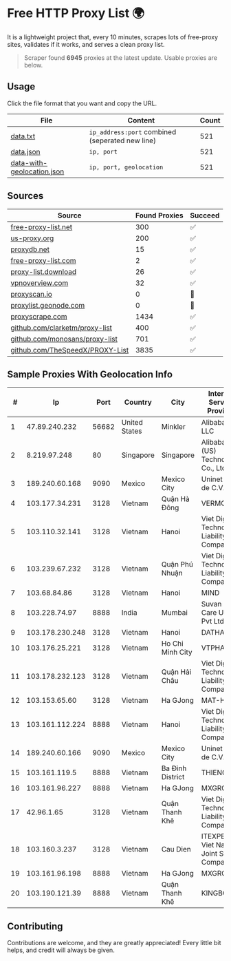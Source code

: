 
# Free HTTP Proxy List 🌍

It is a lightweight project that, every 10 minutes, scrapes lots of free-proxy sites, validates if it works, and serves a clean proxy list.


> Scraper found **6945** proxies at the latest update. Usable proxies are below.

## Usage

Click the file format that you want and copy the URL.


|File|Content|Count|
|----|-------|-----|
|[data.txt](https://raw.githubusercontent.com/themiralay/Proxy-List-World/master/data.txt)|`ip_address:port` combined (seperated new line)|521|
|[data.json](https://raw.githubusercontent.com/themiralay/Proxy-List-World/master/data.json)|`ip, port`|521|
|[data-with-geolocation.json](https://raw.githubusercontent.com/themiralay/Proxy-List-World/master/data-with-geolocation.json)|`ip, port, geolocation`|521|

## Sources

|Source|Found Proxies|Succeed|
|------|-------------|-------|
|[free-proxy-list.net](https://free-proxy-list.net)|300|✅|
|[us-proxy.org](https://www.us-proxy.org)|200|✅|
|[proxydb.net](http://proxydb.net)|15|✅|
|[free-proxy-list.com](https://free-proxy-list.com/?page=&port=&type%5B%5D=http&type%5B%5D=https&up_time=0&search=Search)|2|✅|
|[proxy-list.download](https://www.proxy-list.download/HTTP)|26|✅|
|[vpnoverview.com](https://vpnoverview.com/privacy/anonymous-browsing/free-proxy-servers)|32|✅|
|[proxyscan.io](https://www.proxyscan.io)|0|🚫|
|[proxylist.geonode.com](https://proxylist.geonode.com/api/proxy-list?limit=300&page=1&sort_by=lastChecked&sort_type=desc&protocols=http,https)|0|🚫|
|[proxyscrape.com](https://api.proxyscrape.com/v2/?request=displayproxies&protocol=http&timeout=10000&country=all&ssl=all&anonymity=all)|1434|✅|
|[github.com/clarketm/proxy-list](https://raw.githubusercontent.com/clarketm/proxy-list/master/proxy-list-raw.txt)|400|✅|
|[github.com/monosans/proxy-list](https://raw.githubusercontent.com/monosans/proxy-list/main/proxies/http.txt)|701|✅|
|[github.com/TheSpeedX/PROXY-List](https://raw.githubusercontent.com/TheSpeedX/PROXY-List/master/http.txt)|3835|✅|


## Sample Proxies With Geolocation Info

|#|Ip|Port|Country|City|Internet Service Provider|
|-|--|----|-------|----|-------------------------|
|1|47.89.240.232|56682|United States|Minkler|Alibaba.com LLC|
|2|8.219.97.248|80|Singapore|Singapore|Alibaba (US) Technology Co., Ltd.|
|3|189.240.60.168|9090|Mexico|Mexico City|Uninet S.A. de C.V.|
|4|103.177.34.231|3128|Vietnam|Quận Hà Đông|VERMOS|
|5|103.110.32.141|3128|Vietnam|Hanoi|Viet Digital Technology Liability Company|
|6|103.239.67.232|3128|Vietnam|Quận Phú Nhuận|Viet Digital Technology Liability Company|
|7|103.68.84.86|3128|Vietnam|Hanoi|MIND|
|8|103.228.74.97|8888|India|Mumbai|Suvan Medi Care Unit Pvt Ltd|
|9|103.178.230.248|3128|Vietnam|Hanoi|DATHANH|
|10|103.176.25.221|3128|Vietnam|Ho Chi Minh City|VTPHAR|
|11|103.178.232.123|3128|Vietnam|Quận Hải Châu|Viet Digital Technology Liability Company|
|12|103.153.65.60|3128|Vietnam|Ha GJong|MAT-HN|
|13|103.161.112.224|8888|Vietnam|Hanoi|Viet Digital Technology Liability Company|
|14|189.240.60.166|9090|Mexico|Mexico City|Uninet S.A. de C.V.|
|15|103.161.119.5|8888|Vietnam|Ba Đình District|THIENCO|
|16|103.161.96.227|8888|Vietnam|Ha GJong|MXGROUP|
|17|42.96.1.65|3128|Vietnam|Quận Thanh Khê|Viet Digital Technology Liability Company|
|18|103.160.3.237|3128|Vietnam|Cau Dien|ITEXPERT Viet Nam Joint Stock Company|
|19|103.161.96.198|8888|Vietnam|Ha GJong|MXGROUP|
|20|103.190.121.39|8888|Vietnam|Quận Thanh Khê|KINGBOND|



## Contributing

Contributions are welcome, and they are greatly appreciated! Every
little bit helps, and credit will always be given.

